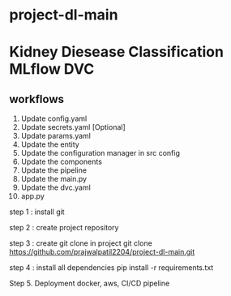 # project-dl-main
# Kidney Diesease Classification MLflow DVC

## workflows 

1. Update config.yaml
2. Update secrets.yaml [Optional]
3. Update params.yaml
4. Update the entity
5. Update the configuration manager in src config
6. Update the components
7. Update the pipeline 
8. Update the main.py
9. Update the dvc.yaml
10. app.py


step 1 : install git

step 2 : create project repository

step 3 : create git clone in project
git clone https://github.com/prajwalpatil2204/project-dl-main.git 

step 4 : install all dependencies 
pip install -r requirements.txt

Step 5. Deployment
docker, aws, CI/CD pipeline

